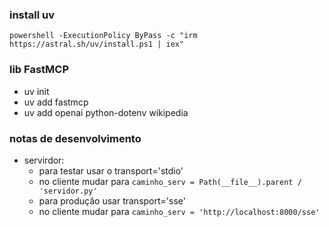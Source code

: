 ### install uv
```{bash}
powershell -ExecutionPolicy ByPass -c "irm https://astral.sh/uv/install.ps1 | iex"
```

### lib FastMCP
- uv init
- uv add fastmcp
- uv add openai python-dotenv wikipedia


### notas de desenvolvimento
- servirdor:
  - para testar usar o transport='stdio'
  - no cliente mudar para `caminho_serv = Path(__file__).parent / 'servidor.py'`
  - para produção usar transport='sse' 
  - no cliente mudar para `caminho_serv = 'http://localhost:8000/sse'`